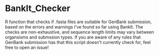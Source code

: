 # BankIt_Checker
R function that checks if .fasta files are suitable for GenBank submission, based on the errors and warnings I've found so far using BankIt. The checks are non-exhaustive, and sequence length limits may vary between organsisms and submssion types. If you are aware of any rules that GenBank submission has that this script doesn't currently check for, feel free to open an issue!
